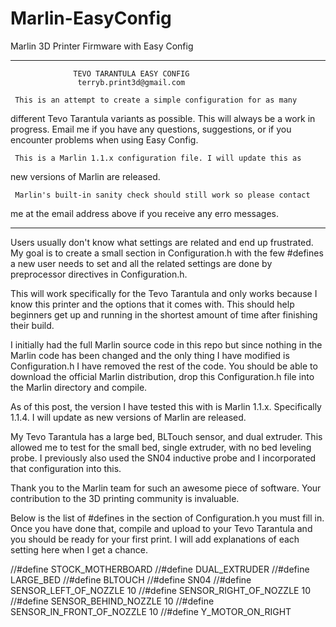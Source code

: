 # Marlin-EasyConfig
Marlin 3D Printer Firmware with Easy Config

---------------------------------------------------------------------
                  TEVO TARANTULA EASY CONFIG 
                   terryb.print3d@gmail.com

     This is an attempt to create a simple configuration for as many
  different Tevo Tarantula variants as possible.  This will always be
  a work in progress. Email me if you have any questions, suggestions,
  or if you encounter problems when using Easy Config.

     This is a Marlin 1.1.x configuration file. I will update this as
  new versions of Marlin are released.
  
     Marlin's built-in sanity check should still work so please contact
 me at the email address above if you receive any erro messages.
    
--------------------------------------------------------------------

Users usually don't know what settings are related and end up frustrated.  My goal is to create a small section in
Configuration.h with the few #defines a new user needs to set and all the related settings are done by preprocessor
directives in Configuration.h.

This will work specifically for the Tevo Tarantula and only works because I know this printer and the options that
it comes with.  This should help beginners get up and running in the shortest amount of time after finishing
their build. 

I initially had the full Marlin source code in this repo but since nothing in the Marlin code has been changed and the only thing I have modified is Configuration.h I have removed the rest of the code.  You should be able to download the official Marlin distribution, drop this Configuration.h file into the Marlin directory and compile.

As of this post, the version I have tested this with is Marlin 1.1.x.  Specifically 1.1.4.  I will update as new 
versions of Marlin are released.  

My Tevo Tarantula has a large bed, BLTouch sensor, and dual extruder.  This allowed me to test for the small bed, single
extruder, with no bed leveling probe.  I previously also used the SN04 inductive probe and I incorporated that configuration
into this.

Thank you to the Marlin team for such an awesome piece of software. Your contribution to the 3D printing community is
invaluable.  

Below is the list of #defines in the section of Configuration.h you must fill in.  Once you have done that, compile and upload to your Tevo Tarantula and you should be ready for your first print.  I will add explanations of each setting here when I get a chance.

//#define STOCK_MOTHERBOARD
//#define DUAL_EXTRUDER
//#define LARGE_BED
//#define BLTOUCH
//#define SN04
//#define SENSOR_LEFT_OF_NOZZLE      10
//#define SENSOR_RIGHT_OF_NOZZLE     10
//#define SENSOR_BEHIND_NOZZLE       10
//#define SENSOR_IN_FRONT_OF_NOZZLE  10
//#define Y_MOTOR_ON_RIGHT

